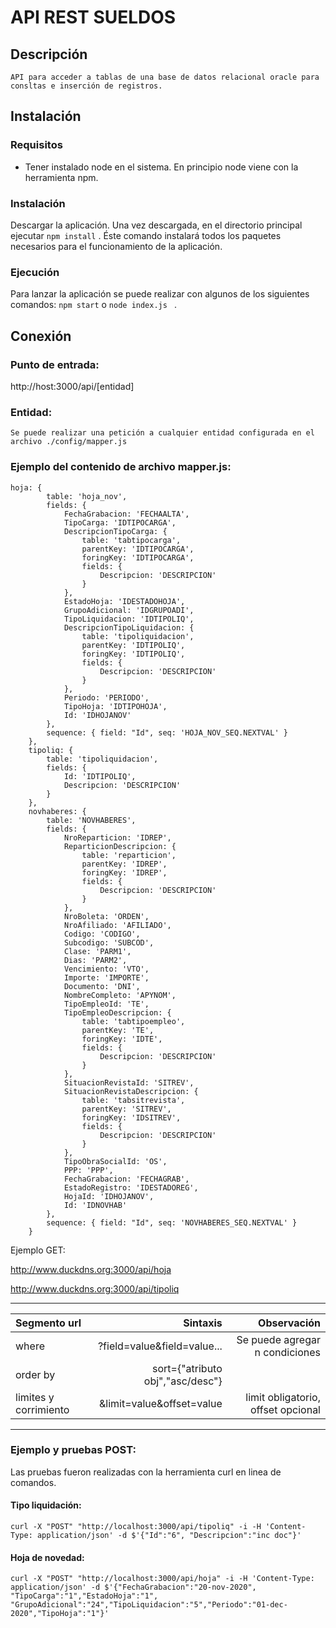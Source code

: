 # API REST SUELDOS ##

## Descripción
    
    API para acceder a tablas de una base de datos relacional oracle para consltas e inserción de registros.

## Instalación
### Requisitos
- Tener instalado node en el sistema. En principio node viene con la herramienta npm.

### Instalación
Descargar la aplicación. Una vez descargada, en el directorio principal ejecutar ```npm install``` . Éste comando instalará todos los paquetes necesarios para el funcionamiento de la aplicación.

### Ejecución
Para lanzar la aplicación se puede realizar con algunos de los siguientes comandos: 
```npm start``` o ```node index.js ``` .

## Conexión

### Punto de entrada:
http://host:3000/api/[entidad]

### Entidad:

    Se puede realizar una petición a cualquier entidad configurada en el archivo ./config/mapper.js

### Ejemplo del contenido de archivo mapper.js:

```
hoja: {
        table: 'hoja_nov',
        fields: {
            FechaGrabacion: 'FECHAALTA',
            TipoCarga: 'IDTIPOCARGA',
            DescripcionTipoCarga: {
                table: 'tabtipocarga',
                parentKey: 'IDTIPOCARGA',
                foringKey: 'IDTIPOCARGA',
                fields: {
                    Descripcion: 'DESCRIPCION'
                }
            },
            EstadoHoja: 'IDESTADOHOJA',
            GrupoAdicional: 'IDGRUPOADI',
            TipoLiquidacion: 'IDTIPOLIQ',
            DescripcionTipoLiquidacion: {
                table: 'tipoliquidacion',
                parentKey: 'IDTIPOLIQ',
                foringKey: 'IDTIPOLIQ',
                fields: {
                    Descripcion: 'DESCRIPCION'
                }
            },
            Periodo: 'PERIODO',
            TipoHoja: 'IDTIPOHOJA',
            Id: 'IDHOJANOV'
        },
        sequence: { field: "Id", seq: 'HOJA_NOV_SEQ.NEXTVAL' }
    },
    tipoliq: {
        table: 'tipoliquidacion',
        fields: {
            Id: 'IDTIPOLIQ',
            Descripcion: 'DESCRIPCION'
        }
    },
    novhaberes: {
        table: 'NOVHABERES',
        fields: {
            NroReparticion: 'IDREP',
            ReparticionDescripcion: {
                table: 'reparticion',
                parentKey: 'IDREP',
                foringKey: 'IDREP',
                fields: {
                    Descripcion: 'DESCRIPCION'
                }
            },
            NroBoleta: 'ORDEN',
            NroAfiliado: 'AFILIADO',
            Codigo: 'CODIGO',
            Subcodigo: 'SUBCOD',
            Clase: 'PARM1',
            Dias: 'PARM2',
            Vencimiento: 'VTO',
            Importe: 'IMPORTE',
            Documento: 'DNI',
            NombreCompleto: 'APYNOM',
            TipoEmpleoId: 'TE',
            TipoEmpleoDescripcion: {
                table: 'tabtipoempleo',
                parentKey: 'TE',
                foringKey: 'IDTE',
                fields: {
                    Descripcion: 'DESCRIPCION'
                }
            },
            SituacionRevistaId: 'SITREV',
            SituacionRevistaDescripcion: {
                table: 'tabsitrevista',
                parentKey: 'SITREV',
                foringKey: 'IDSITREV',
                fields: {
                    Descripcion: 'DESCRIPCION'
                }
            },
            TipoObraSocialId: 'OS',
            PPP: 'PPP',
            FechaGrabacion: 'FECHAGRAB',
            EstadoRegistro: 'IDESTADOREG',
            HojaId: 'IDHOJANOV',
            Id: 'IDNOVHAB'
        },
        sequence: { field: "Id", seq: 'NOVHABERES_SEQ.NEXTVAL' }
    }
```

Ejemplo GET:

http://www.duckdns.org:3000/api/hoja

http://www.duckdns.org:3000/api/tipoliq

---

| Segmento url |Sintaxis|Observación|
| --- |---:| ---:|
| where |?field=value&field=value...| Se puede agregar n condiciones|
|order by | sort={"atributo obj","asc/desc"} |
| limites y corrimiento |&limit=value&offset=value | limit obligatorio, offset opcional |

---


### Ejemplo y pruebas POST:
Las pruebas fueron realizadas con la herramienta curl en linea de comandos.

#### Tipo liquidación:

` curl -X "POST" "http://localhost:3000/api/tipoliq" -i -H 'Content-Type: application/json' -d $'{"Id":"6", "Descripcion":"inc doc"}' `

#### Hoja de novedad:

` curl -X "POST" "http://localhost:3000/api/hoja" -i -H 'Content-Type: application/json' -d $'{"FechaGrabacion":"20-nov-2020", "TipoCarga":"1","EstadoHoja":"1", "GrupoAdicional":"24","TipoLiquidacion":"5","Periodo":"01-dec-2020","TipoHoja":"1"}' `
